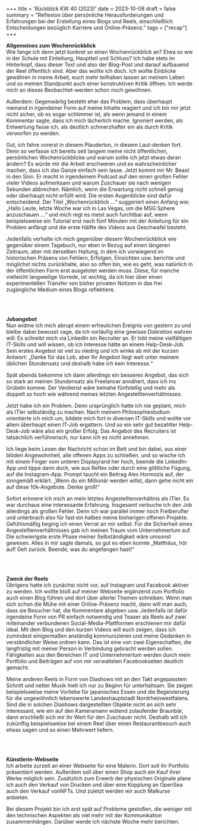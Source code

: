 +++
title = 'Rückblick KW 40 (2023)'
date = 2023-10-08
draft = false
summary = "Reflexion über persönliche Herausforderungen und Erfahrungen bei der Erstellung eines Blogs und Reels, einschließlich Entscheidungen bezüglich Karriere und Online-Präsenz."
tags = ["recap"]
+++

**Allgemeines zum Wochenrückblick**  
Wie fange ich denn jetzt konkret so einen Wochenrückblick an? Etwa so wie in der Schule mit Einleitung, Hauptteil und Schluss? Ich habe stets im Hinterkopf, dass dieser Text und also der Blog-Post und darauf aufbauend der Reel öffentlich sind. Aber das wollte ich doch. Ich wollte Einblicke gewähren in meine Arbeit, euch mehr teilhaben lassen an meinem Leben und so meinen Standpunkt auch einer konstruktiven Kritik öffnen. Ich werde mich an dieses Beobachtet-werden schon noch gewöhnen.  

Außerdem: Gegenwärtig besteht eher das Problem, dass überhaupt niemand in irgendeiner Form auf meine Inhalte reagiert und ich bin mir jetzt nicht sicher, ob es sogar schlimmer ist, als wenn jemand in einem Kommentar sagte, dass ich mich lächerlich mache. Ignoriert werden, als Entwertung fasse ich, als deutlich schmerzhafter ein als durch Kritik verworfen zu werden.  

Gut, ich fahre vorerst in diesem Plauderton, in diesem Laut-denken fort. Denn so verfasse ich bereits seit langem meine nicht öffentlichen, persönlichen Wochenrückblicke und warum sollte ich jetzt etwas daran ändern? Es würde mir die Arbeit erschweren und es wahrscheinlicher machen, dass ich das Ganze einfach sein lasse. Jetzt kommt mir Mr. Beast in den Sinn. Er macht in irgendeinem Podcast auf den einen großen Fehler vieler Videos aufmerksam und warum Zuschauer sie nach wenigen Sekunden abbrechen. Nämlich, wenn die Erwartung nicht schnell genug oder überhaupt nicht erfüllt wird. Die ersten Augenblicke sind dafür entscheidend. Der Titel „Wochenrückblick …“ suggeriert einen Anfang wie: „Hallo Leute, letzte Woche war ich in Las Vegas, um die MSG Sphere anzuschauen …“ und mich regt es meist auch furchtbar auf, wenn beispielsweise ein Tutorial erst nach fünf Minuten mit der Anleitung für ein Problem anfängt und die erste Hälfte des Videos aus Geschwafel besteht.  

Jedenfalls verhalte ich mich gegenüber diesem Wochenrückblick wie gegenüber einem Tagebuch, nur eben in Bezug auf einen längeren Zeitraum, aber mit derselben Haltung, in dem ich vorwiegend im historischen Präsens von Fehlern, Erfolgen, Einsichten usw. berichte und möglichst nichts zurückhalte, also so offen bin, wie es geht, was natürlich in der öffentlichen Form erst ausgelotet werden muss. Diese, für manche vielleicht langweilige Vorrede, ist wichtig, da ich hier über einen experimentellen Transfer von bisher privaten Notizen in das frei zugängliche Medium eines Blogs reflektiere.

</br></br>  

**Jobangebot**  
Nun widme ich mich abrupt einem erfreulichen Ereignis von gestern zu und bleibe dabei bewusst vage, da ich vorläufig eine gewisse Diskretion wahren will: Es schreibt mich via LinkedIn ein Recruiter an. Er lobt meine vielfältigen IT-Skills und will wissen, ob ich Interesse hätte an einem Help-Desk-Job. Sein erstes Angebot ist viel zu niedrig und ich winke ab mit der kurzen Antwort: „Danke für das Lob, aber Ihr Angebot liegt weit unter meinem üblichen Stundensatz und deshalb habe ich kein Interesse.“  

Spät abends bekomme ich dann allerdings ein besseres Angebot, das sich so stark an meinen Stundensatz als Freelancer annähert, dass ich ins Grübeln komme. Der Verdienst wäre beinahe fünfstellig und mehr als doppelt so hoch wie während meines letzten Angestelltenverhältnisses.  

Jetzt habe ich ein Problem. Denn ursprünglich hatte ich nie geplant, mich als ITler selbständig zu machen. Nach meinem Philosophiestudium orientierte ich mich um, bildete mich fort in diversen IT-Skills und wollte vor allem überhaupt einen IT-Job ergattern. Und so ein sehr gut bezahlter Help-Desk-Job wäre also ein großer Erfolg. Das Angebot des Recruiters ist tatsächlich verführerisch, nur kann ich es nicht annehmen.  

Ich liege beim Lesen der Nachricht schon im Bett und bin dabei, aus einer blöden Angewohnheit, alle offenen Apps zu schließen, und so wische ich mit einem Finger vom unteren Displayrand her hoch, beende die LinkedIn-App und tippe dann doch, wie aus Reflex oder durch eine göttliche Fügung, auf die Instagram-App. Prompt taucht ein Beitrag Alex Hormozis auf, der sinngemäß erklärt: „Wenn du ein Millionär werden willst, dann gehe nicht ein auf diese 10k-Angebote. Denke groß!“  

Sofort erinnere ich mich an mein letztes Angestelltenverhältnis als ITler. Es war durchaus eine interessante Erfahrung. Insgesamt verbuche ich den Job allerdings als großen Fehler. Denn ich war parallel immer noch Freiberufler und unterbrach also für fast ein halbes meine bisherigen offenen Projekte. Gefühlsmäßig beging ich einen Verrat an mir selbst. Für die Sicherheit eines Angestelltenverhältnisses gab ich meinen Traum vom Unternehmertum auf. Die schwierigste erste Phase meiner Selbständigkeit wäre umsonst gewesen. Alles in mir sagte damals, so gut es eben konnte „Matthäus, hör auf! Geh zurück. Beende, was du angefangen hast!“

</br></br>  

**Zweck der Reels**  
Übrigens hatte ich zunächst nicht vor, auf Instagram und Facebook aktiver zu werden. Ich wollte bloß auf meiner Webseite ergänzend zum Portfolio auch einen Blog führen und dort über allerlei Themen schreiben. Wenn man sich schon die Mühe mit einer Online-Präsenz macht, dann will man auch, dass sie Besucher hat, die Kommentare abgeben usw. Jedenfalls ist dafür irgendeine Form von PR einfach notwendig und Teaser als Reels auf zwei miteinander verbundenen Social-Media-Plattformen erschienen mir dafür ideal. Mit dem Blog und den kurzen Videos will euch zeigen, dass ich zumindest einigermaßen anständig kommunizieren und meine Gedanken in verständlicher Weise ordnen kann. Das ist eine von zwei Eigenschaften, die langfristig mit meiner Person in Verbindung gebracht werden sollen. Fähigkeiten aus den Bereichen IT und Unternehmertum werden durch mein Portfolio und Beiträgen auf von mir verwalteten Facebookseiten deutlich gemacht.  

Meine anderen Reels in Form von Diashows mit an den Takt angepasstem Schnitt und netter Musik hielt ich nur zu Beginn für unterhaltsam. Sie zeigen beispielsweise meine Vorliebe für japanisches Essen und die Begeisterung für die ungewöhnlich lebenswerte Landeshauptstadt Nordrheinwestfalens. Sind die in solchen Diashows dargestellten Objekte nicht an sich sehr interessant, wie ein auf den Kameramann wütend zulaufender Braunbär, dann erschließt sich mir ihr Wert für den Zuschauer nicht. Deshalb will ich zukünftig beispielsweise bei einem Reel über einen Restaurantbesuch auch etwas sagen und so einen Mehrwert liefern.

</br></br>  

**Künstlerin-Webseite**  
Ich arbeite zurzeit an einer Webseite für eine Malerin. Dort soll ihr Portfolio präsentiert werden. Außerdem soll über einen Shop auch ein Kauf ihrer Werke möglich sein. Zusätzlich zum Erwerb der physischen Originale plane ich auch den Verkauf von Drucken und über eine Kopplung an OpenSea auch den Verkauf vonNFTs. Und zuletzt werden wir auch Malkurse anbieten.  

Bei diesem Projekt bin ich erst spät auf Probleme gestoßen, die weniger mit den technischen Aspekten als viel mehr mit der Kommunikation zusammenhängen. Darüber werde ich nächste Woche mehr berichten.